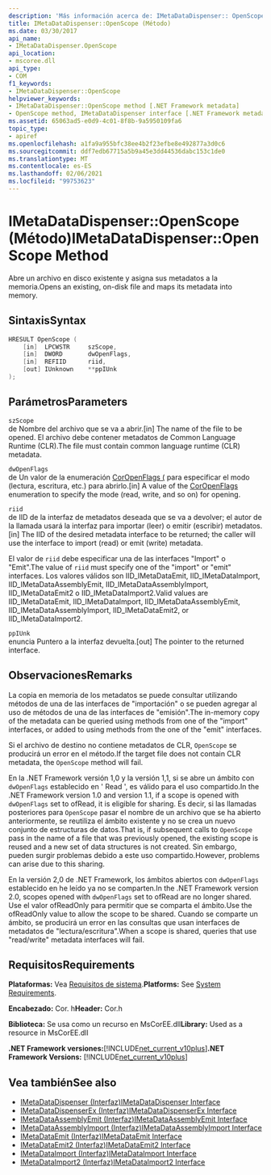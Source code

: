```yaml
---
description: 'Más información acerca de: IMetaDataDispenser:: OpenScope (método)'
title: IMetaDataDispenser::OpenScope (Método)
ms.date: 03/30/2017
api_name:
- IMetaDataDispenser.OpenScope
api_location:
- mscoree.dll
api_type:
- COM
f1_keywords:
- IMetaDataDispenser::OpenScope
helpviewer_keywords:
- IMetaDataDispenser::OpenScope method [.NET Framework metadata]
- OpenScope method, IMetaDataDispenser interface [.NET Framework metadata]
ms.assetid: 65063ad5-e0d9-4c01-8f8b-9a5950109fa6
topic_type:
- apiref
ms.openlocfilehash: a1fa9a955bfc38ee4b2f23efbe8e492877a3d0c6
ms.sourcegitcommit: ddf7edb67715a5b9a45e3dd44536dabc153c1de0
ms.translationtype: MT
ms.contentlocale: es-ES
ms.lasthandoff: 02/06/2021
ms.locfileid: "99753623"
---
```

# <a name="imetadatadispenseropenscope-method"></a><span data-ttu-id="33ed4-103">IMetaDataDispenser::OpenScope (Método)</span><span class="sxs-lookup"><span data-stu-id="33ed4-103">IMetaDataDispenser::OpenScope Method</span></span>

<span data-ttu-id="33ed4-104">Abre un archivo en disco existente y asigna sus metadatos a la memoria.</span><span class="sxs-lookup"><span data-stu-id="33ed4-104">Opens an existing, on-disk file and maps its metadata into memory.</span></span>  
  
## <a name="syntax"></a><span data-ttu-id="33ed4-105">Sintaxis</span><span class="sxs-lookup"><span data-stu-id="33ed4-105">Syntax</span></span>  
  
```cpp  
HRESULT OpenScope (  
    [in]  LPCWSTR     szScope,
    [in]  DWORD       dwOpenFlags,
    [in]  REFIID      riid,
    [out] IUnknown    **ppIUnk  
);  
```  
  
## <a name="parameters"></a><span data-ttu-id="33ed4-106">Parámetros</span><span class="sxs-lookup"><span data-stu-id="33ed4-106">Parameters</span></span>  

 `szScope`  
 <span data-ttu-id="33ed4-107">de Nombre del archivo que se va a abrir.</span><span class="sxs-lookup"><span data-stu-id="33ed4-107">[in] The name of the file to be opened.</span></span> <span data-ttu-id="33ed4-108">El archivo debe contener metadatos de Common Language Runtime (CLR).</span><span class="sxs-lookup"><span data-stu-id="33ed4-108">The file must contain common language runtime (CLR) metadata.</span></span>  
  
 `dwOpenFlags`  
 <span data-ttu-id="33ed4-109">de Un valor de la enumeración [CorOpenFlags (](coropenflags-enumeration.md) para especificar el modo (lectura, escritura, etc.) para abrirlo.</span><span class="sxs-lookup"><span data-stu-id="33ed4-109">[in] A value of the [CorOpenFlags](coropenflags-enumeration.md) enumeration to specify the mode (read, write, and so on) for opening.</span></span>  
  
 `riid`  
 <span data-ttu-id="33ed4-110">de IID de la interfaz de metadatos deseada que se va a devolver; el autor de la llamada usará la interfaz para importar (leer) o emitir (escribir) metadatos.</span><span class="sxs-lookup"><span data-stu-id="33ed4-110">[in] The IID of the desired metadata interface to be returned; the caller will use the interface to import (read) or emit (write) metadata.</span></span>  
  
 <span data-ttu-id="33ed4-111">El valor de `riid` debe especificar una de las interfaces "Import" o "Emit".</span><span class="sxs-lookup"><span data-stu-id="33ed4-111">The value of `riid` must specify one of the "import" or "emit" interfaces.</span></span> <span data-ttu-id="33ed4-112">Los valores válidos son IID_IMetaDataEmit, IID_IMetaDataImport, IID_IMetaDataAssemblyEmit, IID_IMetaDataAssemblyImport, IID_IMetaDataEmit2 o IID_IMetaDataImport2.</span><span class="sxs-lookup"><span data-stu-id="33ed4-112">Valid values are IID_IMetaDataEmit, IID_IMetaDataImport, IID_IMetaDataAssemblyEmit, IID_IMetaDataAssemblyImport, IID_IMetaDataEmit2, or IID_IMetaDataImport2.</span></span>  
  
 `ppIUnk`  
 <span data-ttu-id="33ed4-113">enuncia Puntero a la interfaz devuelta.</span><span class="sxs-lookup"><span data-stu-id="33ed4-113">[out] The pointer to the returned interface.</span></span>  
  
## <a name="remarks"></a><span data-ttu-id="33ed4-114">Observaciones</span><span class="sxs-lookup"><span data-stu-id="33ed4-114">Remarks</span></span>  

 <span data-ttu-id="33ed4-115">La copia en memoria de los metadatos se puede consultar utilizando métodos de una de las interfaces de "importación" o se pueden agregar al uso de métodos de una de las interfaces de "emisión".</span><span class="sxs-lookup"><span data-stu-id="33ed4-115">The in-memory copy of the metadata can be queried using methods from one of the "import" interfaces, or added to using methods from the one of the "emit" interfaces.</span></span>  
  
 <span data-ttu-id="33ed4-116">Si el archivo de destino no contiene metadatos de CLR, `OpenScope` se producirá un error en el método.</span><span class="sxs-lookup"><span data-stu-id="33ed4-116">If the target file does not contain CLR metadata, the `OpenScope` method will fail.</span></span>  
  
 <span data-ttu-id="33ed4-117">En la .NET Framework versión 1,0 y la versión 1,1, si se abre un ámbito con `dwOpenFlags` establecido en ' Read ', es válido para el uso compartido.</span><span class="sxs-lookup"><span data-stu-id="33ed4-117">In the .NET Framework version 1.0 and version 1.1, if a scope is opened with `dwOpenFlags` set to ofRead, it is eligible for sharing.</span></span> <span data-ttu-id="33ed4-118">Es decir, si las llamadas posteriores para `OpenScope` pasar el nombre de un archivo que se ha abierto anteriormente, se reutiliza el ámbito existente y no se crea un nuevo conjunto de estructuras de datos.</span><span class="sxs-lookup"><span data-stu-id="33ed4-118">That is, if subsequent calls to `OpenScope` pass in the name of a file that was previously opened, the existing scope is reused and a new set of data structures is not created.</span></span> <span data-ttu-id="33ed4-119">Sin embargo, pueden surgir problemas debido a este uso compartido.</span><span class="sxs-lookup"><span data-stu-id="33ed4-119">However, problems can arise due to this sharing.</span></span>  
  
 <span data-ttu-id="33ed4-120">En la versión 2,0 de .NET Framework, los ámbitos abiertos con `dwOpenFlags` establecido en he leído ya no se comparten.</span><span class="sxs-lookup"><span data-stu-id="33ed4-120">In the .NET Framework version 2.0, scopes opened with `dwOpenFlags` set to ofRead are no longer shared.</span></span> <span data-ttu-id="33ed4-121">Use el valor ofReadOnly para permitir que se comparta el ámbito.</span><span class="sxs-lookup"><span data-stu-id="33ed4-121">Use the ofReadOnly value to allow the scope to be shared.</span></span> <span data-ttu-id="33ed4-122">Cuando se comparte un ámbito, se producirá un error en las consultas que usan interfaces de metadatos de "lectura/escritura".</span><span class="sxs-lookup"><span data-stu-id="33ed4-122">When a scope is shared, queries that use "read/write" metadata interfaces will fail.</span></span>  
  
## <a name="requirements"></a><span data-ttu-id="33ed4-123">Requisitos</span><span class="sxs-lookup"><span data-stu-id="33ed4-123">Requirements</span></span>  

 <span data-ttu-id="33ed4-124">**Plataformas:** Vea [Requisitos de sistema](../../get-started/system-requirements.md).</span><span class="sxs-lookup"><span data-stu-id="33ed4-124">**Platforms:** See [System Requirements](../../get-started/system-requirements.md).</span></span>  
  
 <span data-ttu-id="33ed4-125">**Encabezado:** Cor. h</span><span class="sxs-lookup"><span data-stu-id="33ed4-125">**Header:** Cor.h</span></span>  
  
 <span data-ttu-id="33ed4-126">**Biblioteca:** Se usa como un recurso en MsCorEE.dll</span><span class="sxs-lookup"><span data-stu-id="33ed4-126">**Library:** Used as a resource in MsCorEE.dll</span></span>  
  
 <span data-ttu-id="33ed4-127">**.NET Framework versiones:**[!INCLUDE[net_current_v10plus](../../../../includes/net-current-v10plus-md.md)]</span><span class="sxs-lookup"><span data-stu-id="33ed4-127">**.NET Framework Versions:** [!INCLUDE[net_current_v10plus](../../../../includes/net-current-v10plus-md.md)]</span></span>  
  
## <a name="see-also"></a><span data-ttu-id="33ed4-128">Vea también</span><span class="sxs-lookup"><span data-stu-id="33ed4-128">See also</span></span>

- [<span data-ttu-id="33ed4-129">IMetaDataDispenser (Interfaz)</span><span class="sxs-lookup"><span data-stu-id="33ed4-129">IMetaDataDispenser Interface</span></span>](imetadatadispenser-interface.md)
- [<span data-ttu-id="33ed4-130">IMetaDataDispenserEx (Interfaz)</span><span class="sxs-lookup"><span data-stu-id="33ed4-130">IMetaDataDispenserEx Interface</span></span>](imetadatadispenserex-interface.md)
- [<span data-ttu-id="33ed4-131">IMetaDataAssemblyEmit (Interfaz)</span><span class="sxs-lookup"><span data-stu-id="33ed4-131">IMetaDataAssemblyEmit Interface</span></span>](imetadataassemblyemit-interface.md)
- [<span data-ttu-id="33ed4-132">IMetaDataAssemblyImport (Interfaz)</span><span class="sxs-lookup"><span data-stu-id="33ed4-132">IMetaDataAssemblyImport Interface</span></span>](imetadataassemblyimport-interface.md)
- [<span data-ttu-id="33ed4-133">IMetaDataEmit (Interfaz)</span><span class="sxs-lookup"><span data-stu-id="33ed4-133">IMetaDataEmit Interface</span></span>](imetadataemit-interface.md)
- [<span data-ttu-id="33ed4-134">IMetaDataEmit2 (Interfaz)</span><span class="sxs-lookup"><span data-stu-id="33ed4-134">IMetaDataEmit2 Interface</span></span>](imetadataemit2-interface.md)
- [<span data-ttu-id="33ed4-135">IMetaDataImport (Interfaz)</span><span class="sxs-lookup"><span data-stu-id="33ed4-135">IMetaDataImport Interface</span></span>](imetadataimport-interface.md)
- [<span data-ttu-id="33ed4-136">IMetaDataImport2 (Interfaz)</span><span class="sxs-lookup"><span data-stu-id="33ed4-136">IMetaDataImport2 Interface</span></span>](imetadataimport2-interface.md)
